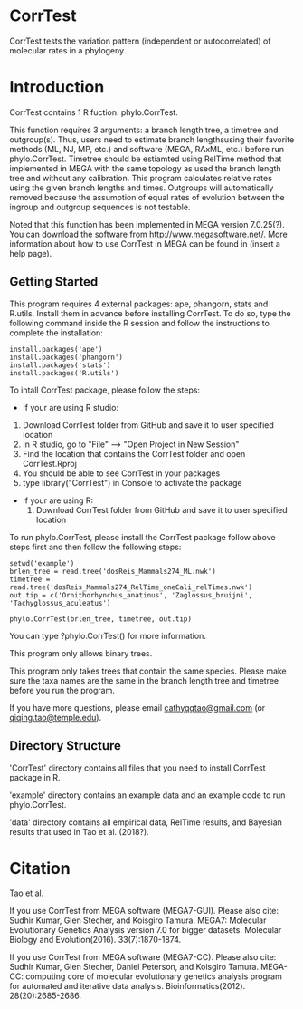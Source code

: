 CorrTest
==============

CorrTest tests the variation pattern (independent or autocorrelated) of molecular rates in a phylogeny. 

Introduction
============

CorrTest contains 1 R fuction: phylo.CorrTest. 

This function requires 3 arguments: a branch length tree, a timetree and outgroup(s). Thus, users need to estimate branch lengthsusing their favorite methods (ML, NJ, MP, etc.) and software (MEGA, RAxML, etc.) before run phylo.CorrTest. Timetree should be estiamted using RelTime method that implemented in MEGA with the same topology as used the branch length tree and without any calibration. This program calculates relative rates using the given branch lengths and times. Outgroups will automatically removed because the assumption of equal rates of evolution between the ingroup and outgroup sequences is not testable. 

Noted that this function has been implemented in MEGA version 7.0.25(?). You can download the software from http://www.megasoftware.net/. More information about how to use CorrTest in MEGA can be found in (insert a help page).


Getting Started
---------------

This program requires 4 external packages: ape, phangorn, stats and R.utils. Install them in advance before installing CorrTest. To do so, type the following command inside the R session and follow the instructions to complete the installation: 

	install.packages('ape')
	install.packages('phangorn')
	install.packages('stats')
	install.packages('R.utils')

	
To intall CorrTest package, please follow the steps:

* If your are using R studio:
1. Download CorrTest folder from GitHub and save it to user specified location
2. In R studio, go to "File" --> "Open Project in New Session"
3. Find the location that contains the CorrTest folder and open CorrTest.Rproj 
4. You should be able to see CorrTest in your packages
5. type library("CorrTest") in Console to activate the package
	
 * If your are using R:
	1. Download CorrTest folder from GitHub and save it to user specified location


To run phylo.CorrTest, please install the CorrTest package follow above steps first and then follow the following steps:

	setwd('example')
	brlen_tree = read.tree('dosReis_Mammals274_ML.nwk')
	timetree = read.tree('dosReis_Mammals274_RelTime_oneCali_relTimes.nwk')
	out.tip = c('Ornithorhynchus_anatinus', 'Zaglossus_bruijni', 'Tachyglossus_aculeatus')
	
	phylo.CorrTest(brlen_tree, timetree, out.tip)


You can type ?phylo.CorrTest() for more information. 

This program only allows binary trees.

This program only takes trees that contain the same species. Please make sure the taxa names are the same in the branch length tree and timetree before you run the program. 

If you have more questions, please email cathyqqtao@gmail.com (or qiqing.tao@temple.edu).


Directory Structure
------------------- 

'CorrTest' directory contains all files that you need to install CorrTest package in R.

'example' directory contains an example data and an example code to run phylo.CorrTest.

'data' directory contains all empirical data, RelTime results, and Bayesian results that used in Tao et al. (2018?). 


Citation
============
Tao et al.

If you use CorrTest from MEGA software (MEGA7-GUI). Please also cite:
Sudhir Kumar, Glen Stecher, and Koisgiro Tamura. MEGA7: Molecular Evolutionary Genetics Analysis version 7.0 for bigger datasets. Molecular Biology and Evolution(2016). 33(7):1870-1874.

If you use CorrTest from MEGA software (MEGA7-CC). Please also cite:
Sudhir Kumar, Glen Stecher, Daniel Peterson, and Koisgiro Tamura. MEGA-CC: computing core of molecular evolutionary genetics analysis program for automated and iterative data analysis. Bioinformatics(2012). 28(20):2685-2686.